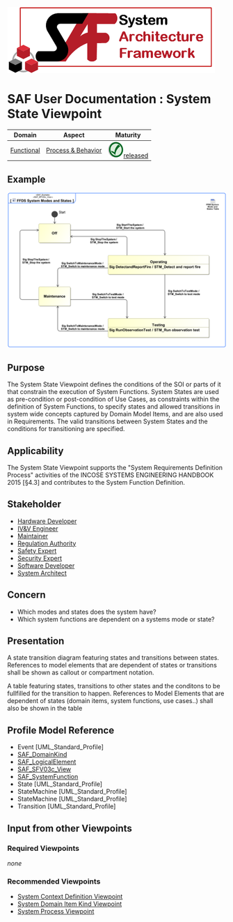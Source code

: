 ![System Architecture Framework](../diagrams/Logo_SAF.png)
# SAF User Documentation : System State Viewpoint
|**Domain**|**Aspect**|**Maturity**|
| --- | --- | --- |
|[Functional](../domains.md#Domain-Functional)|[Process & Behavior](../aspects.md#Aspect-Process-&-Behavior)|![Released](../diagrams/Symbol_confirmed.svg.png )[released](../using-saf/maturity.md#released)|
## Example
![FFDS System Modes and States](../diagrams/FFDS-System-Modes-and-States.svg)
## Purpose
The System State Viewpoint defines the conditions of the SOI or parts of it that constrain the execution of System Functions. System States are used as pre-condition or post-condition of Use Cases, as constraints within the definition of System Functions,  to specify states and allowed transitions in system wide concepts captured by Domain Model Items, and  are also used in Requirements. The valid transitions between System States and the conditions for transitioning are specified.
## Applicability
The System State  Viewpoint supports the "System Requirements Definition Process" activities of the INCOSE SYSTEMS ENGINEERING HANDBOOK 2015 [§4.3] and contributes to the System Function Definition.
## Stakeholder
* [Hardware Developer](../stakeholders.md#Hardware-Developer)
* [IV&V Engineer](../stakeholders.md#IV&V-Engineer)
* [Maintainer](../stakeholders.md#Maintainer)
* [Regulation Authority](../stakeholders.md#Regulation-Authority)
* [Safety Expert](../stakeholders.md#Safety-Expert)
* [Security Expert](../stakeholders.md#Security-Expert)
* [Software Developer](../stakeholders.md#Software-Developer)
* [System Architect](../stakeholders.md#System-Architect)
## Concern
* Which modes and states does the system have?
* Which system functions are dependent on a systems mode or state?
## Presentation
A state transition diagram featuring states and transitions between states. References to model elements that are dependent of states or transitions shall be shown as callout or compartment notation.

A table featuring states, transitions to other states and the conditons to be fullfilled for the transition to happen. References to Model Elements that are dependent of states (domain items, system functions, use cases..) shall also be shown in the table

## Profile Model Reference
* Event [UML_Standard_Profile]
* [SAF_DomainKind](../stereotypes.md#SAF_DomainKind)
* [SAF_LogicalElement](../stereotypes.md#SAF_LogicalElement)
* [SAF_SFV03c_View](../stereotypes.md#SAF_SFV03c_View)
* [SAF_SystemFunction](../stereotypes.md#SAF_SystemFunction)
* State [UML_Standard_Profile]
* StateMachine [UML_Standard_Profile]
* StateMachine [UML_Standard_Profile]
* Transition [UML_Standard_Profile]
## Input from other Viewpoints
### Required Viewpoints
*none*
### Recommended Viewpoints
* [System Context Definition Viewpoint](System-Context-Definition-Viewpoint.md)
* [System Domain Item Kind Viewpoint](System-Domain-Item-Kind-Viewpoint.md)
* [System Process Viewpoint](System-Process-Viewpoint.md)
